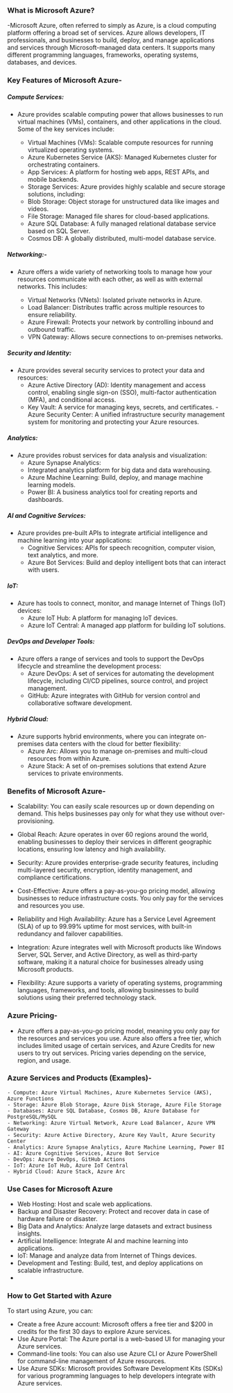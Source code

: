 ### What is Microsoft Azure?
-Microsoft Azure, often referred to simply as Azure, is a cloud computing platform offering a broad set of services. Azure allows developers, IT professionals, and businesses to build, deploy, and manage applications and services through Microsoft-managed data centers. It supports many different programming languages, frameworks, operating systems, databases, and devices.

### Key Features of Microsoft Azure-
##### Compute Services:
- Azure provides scalable computing power that allows businesses to run virtual machines (VMs), containers, and other applications in the cloud. Some of the key services include:
 
    - Virtual Machines (VMs): Scalable compute resources for running virtualized operating systems.
    - Azure Kubernetes Service (AKS): Managed Kubernetes cluster for orchestrating containers.
    - App Services: A platform for hosting web apps, REST APIs, and mobile backends.
    - Storage Services: Azure provides highly scalable and secure storage solutions, including:
    - Blob Storage: Object storage for unstructured data like images and videos.
    - File Storage: Managed file shares for cloud-based applications.
    - Azure SQL Database: A fully managed relational database service based on SQL Server.
    - Cosmos DB: A globally distributed, multi-model database service.
##### Networking:-
- Azure offers a wide variety of networking tools to manage how your resources communicate with each other, as well as with external networks. This includes:

    - Virtual Networks (VNets): Isolated private networks in Azure.
    - Load Balancer: Distributes traffic across multiple resources to ensure reliability.
    - Azure Firewall: Protects your network by controlling inbound and outbound traffic.
    - VPN Gateway: Allows secure connections to on-premises networks.
##### Security and Identity: 
  - Azure provides several security services to protect your data and resources:
    - Azure Active Directory (AD): Identity management and access control, enabling single sign-on (SSO), multi-factor authentication (MFA), and conditional access.
    - Key Vault: A service for managing keys, secrets, and certificates.
    -Azure Security Center: A unified infrastructure security management system for monitoring and protecting your Azure resources.

##### Analytics:
- Azure provides robust services for data analysis and visualization:
    - Azure Synapse Analytics:
    - Integrated analytics platform for big data and data warehousing.
    - Azure Machine Learning: Build, deploy, and manage machine learning models.
    - Power BI: A business analytics tool for creating reports and dashboards.
##### AI and Cognitive Services:
- Azure provides pre-built APIs to integrate artificial intelligence and machine learning into your applications:
    - Cognitive Services: APIs for speech recognition, computer vision, text analytics, and more.
    - Azure Bot Services: Build and deploy intelligent bots that can interact with users.
##### IoT: 
- Azure has tools to connect, monitor, and manage Internet of Things (IoT) devices:
    - Azure IoT Hub: A platform for managing IoT devices.
    - Azure IoT Central: A managed app platform for building IoT solutions.
##### DevOps and Developer Tools: 
- Azure offers a range of services and tools to support the DevOps lifecycle and streamline the development process:
    - Azure DevOps: A set of services for automating the development lifecycle, including CI/CD pipelines, source control, and project management.
    - GitHub: Azure integrates with GitHub for version control and collaborative software development.
##### Hybrid Cloud:
- Azure supports hybrid environments, where you can integrate on-premises data centers with the cloud for better flexibility:
    - Azure Arc: Allows you to manage on-premises and multi-cloud resources from within Azure.
    - Azure Stack: A set of on-premises solutions that extend Azure services to private environments.

### Benefits of Microsoft Azure-
- Scalability: You can easily scale resources up or down depending on demand. This helps businesses pay only for what they use without over-provisioning.
- Global Reach: Azure operates in over 60 regions around the world, enabling businesses to deploy their services in different geographic locations, ensuring low latency and high availability.

- Security: Azure provides enterprise-grade security features, including multi-layered security, encryption, identity management, and compliance certifications.

- Cost-Effective: Azure offers a pay-as-you-go pricing model, allowing businesses to reduce infrastructure costs. You only pay for the services and resources you use.

- Reliability and High Availability: Azure has a Service Level Agreement (SLA) of up to 99.99% uptime for most services, with built-in redundancy and failover capabilities.

- Integration: Azure integrates well with Microsoft products like Windows Server, SQL Server, and Active Directory, as well as third-party software, making it a natural choice for businesses already using Microsoft products.

- Flexibility: Azure supports a variety of operating systems, programming languages, frameworks, and tools, allowing businesses to build solutions using their preferred technology stack.

### Azure Pricing-
- Azure offers a pay-as-you-go pricing model, meaning you only pay for the resources and services you use. Azure also offers a free tier, which includes limited usage of certain services, and Azure Credits for new users to try out services. Pricing varies depending on the service, region, and usage.

### Azure Services and Products (Examples)-
    - Compute: Azure Virtual Machines, Azure Kubernetes Service (AKS), Azure Functions
    - Storage: Azure Blob Storage, Azure Disk Storage, Azure File Storage
    - Databases: Azure SQL Database, Cosmos DB, Azure Database for PostgreSQL/MySQL
    - Networking: Azure Virtual Network, Azure Load Balancer, Azure VPN Gateway
    - Security: Azure Active Directory, Azure Key Vault, Azure Security Center
    - Analytics: Azure Synapse Analytics, Azure Machine Learning, Power BI
    - AI: Azure Cognitive Services, Azure Bot Service
    - DevOps: Azure DevOps, GitHub Actions
    - IoT: Azure IoT Hub, Azure IoT Central
    - Hybrid Cloud: Azure Stack, Azure Arc
### Use Cases for Microsoft Azure
- Web Hosting: Host and scale web applications.
- Backup and Disaster Recovery: Protect and recover data in case of hardware failure or disaster.
- Big Data and Analytics: Analyze large datasets and extract business insights.
- Artificial Intelligence: Integrate AI and machine learning into applications.
- IoT: Manage and analyze data from Internet of Things devices.
- Development and Testing: Build, test, and deploy applications on scalable infrastructure.
- 
### How to Get Started with Azure
To start using Azure, you can:

- Create a free Azure account: Microsoft offers a free tier and $200 in credits for the first 30 days to explore Azure services.
- Use Azure Portal: The Azure portal is a web-based UI for managing your Azure services.
- Command-line tools: You can also use Azure CLI or Azure PowerShell for command-line management of Azure resources.
- Use Azure SDKs: Microsoft provides Software Development Kits (SDKs) for various programming languages to help developers integrate with Azure services.

